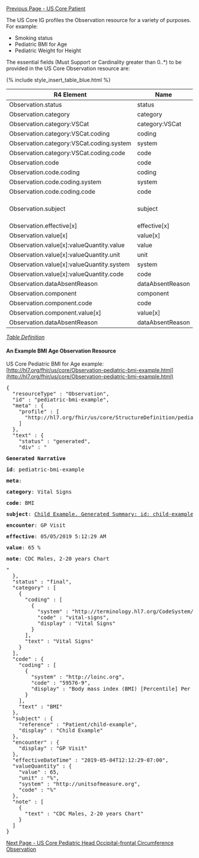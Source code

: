[Previous Page - US Core Patient](USCorePatient.html)

The US Core IG profiles the Observation resource for a variety of purposes. For example:
- Smoking status
- Pediatric BMI for Age
- Pediatric Weight for Height

The essential fields (Must Support or Cardinality greater than 0..*) to be provided in the US Core Observation resource are:

{% include style_insert_table_blue.html %}

| R4 Element                                 | Name              | Cardinality | Type                               |
|--------------------------------------------|-------------------|:-----------:|------------------------------------|
|  Observation.status                        |  status           |     1..1    | code                               |
|  Observation.category                      |  category         |     1..*    | (Slice Definition)                 |
|  Observation.category:VSCat                |  category:VSCat   |     1..1    | CodeableConcept                    |
|  Observation.category:VSCat.coding         |  coding           |     1..*    | Coding                             |
|  Observation.category:VSCat.coding.system  |  system           |     1..1    | uri                                |
|  Observation.category:VSCat.coding.code    |  code             |     1..1    | code                               |
|  Observation.code                          |  code             |     1..1    | CodeableConcept                    |
|  Observation.code.coding                   |  coding           |     1..*    | Coding                             |
|  Observation.code.coding.system            |  system           |     1..1    | uri                                |
|  Observation.code.coding.code              |  code             |     1..1    | code                               |
|  Observation.subject                       |  subject          |     1..1    | Reference(US Core Patient Profile) |
|  Observation.effective[x]                  |  effective[x]     |     1..1    |                                    |
|  Observation.value[x]                      |  value[x]         |     0..1    | (Slice Definition)                 |
|  Observation.value[x]:valueQuantity.value  |  value            |     1..1    | decimal                            |
|  Observation.value[x]:valueQuantity.unit   |  unit             |     1..1    | string                             |
|  Observation.value[x]:valueQuantity.system |  system           |     1..1    | uri                                |
|  Observation.value[x]:valueQuantity.code   |  code             |     1..1    | code                               |
|  Observation.dataAbsentReason              |  dataAbsentReason |     0..1    | CodeableConcept                    |
|  Observation.component                     |  component        |     0..*    | BackboneElement                    |
|  Observation.component.code                |  code             |     1..1    | CodeableConcept                    |
|  Observation.component.value[x]            |  value[x]         |     0..1    |                                    |
|  Observation.dataAbsentReason              |  dataAbsentReason |     0..1    | CodeableConcept                    |

<i>[Table Definition](index.html#mapping-adjudicated-claims-and-encounter-information-to-clinical-resources)</i>


#### An Example BMI Age Observation Resource

US Core Pediatric BMI for Age example: [http://hl7.org/fhir/us/core/Observation-pediatric-bmi-example.html](http://hl7.org/fhir/us/core/Observation-pediatric-bmi-example.html)
<pre>
{
  "resourceType" : "Observation",
  "id" : "pediatric-bmi-example",
  "meta" : {
    "profile" : [
      "http://hl7.org/fhir/us/core/StructureDefinition/pediatric-bmi-for-age"
    ]
  },
  "text" : {
    "status" : "generated",
    "div" : "<div xmlns=\"http://www.w3.org/1999/xhtml\"><p><b>Generated Narrative</b></p><p><b>id</b>: pediatric-bmi-example</p><p><b>meta</b>: </p><p></p><p><b>category</b>: <span title=\"Codes: {http://terminology.hl7.org/CodeSystem/observation-category vital-signs}\">Vital Signs</span></p><p><b>code</b>: <span title=\"Codes: {http://loinc.org 59576-9}\">BMI</span></p><p><b>subject</b>: <a href=\"Patient-child-example.html\">Child Example. Generated Summary: id: child-example; Medical Record Number: 1032704 (USUAL); active; Child Example ; ph: 555-555-5555(HOME); gender: male; birthDate: 2016-01-15</a></p><p><b>encounter</b>: <span>GP Visit</span></p><p><b>effective</b>: 05/05/2019 5:12:29 AM</p><p><b>value</b>: 65 %</p><p><b>note</b>: CDC Males, 2-20 years Chart</p></div>"
  },
  "status" : "final",
  "category" : [
    {
      "coding" : [
        {
          "system" : "http://terminology.hl7.org/CodeSystem/observation-category",
          "code" : "vital-signs",
          "display" : "Vital Signs"
        }
      ],
      "text" : "Vital Signs"
    }
  ],
  "code" : {
    "coding" : [
      {
        "system" : "http://loinc.org",
        "code" : "59576-9",
        "display" : "Body mass index (BMI) [Percentile] Per age and sex"
      }
    ],
    "text" : "BMI"
  },
  "subject" : {
    "reference" : "Patient/child-example",
    "display" : "Child Example"
  },
  "encounter" : {
    "display" : "GP Visit"
  },
  "effectiveDateTime" : "2019-05-04T12:12:29-07:00",
  "valueQuantity" : {
    "value" : 65,
    "unit" : "%",
    "system" : "http://unitsofmeasure.org",
    "code" : "%"
  },
  "note" : [
    {
      "text" : "CDC Males, 2-20 years Chart"
    }
  ]
}
</pre>


[Next Page - US Core Pediatric Head Occipital-frontal Circumference Observation](USCorePediatricHeadOccipital.html)
